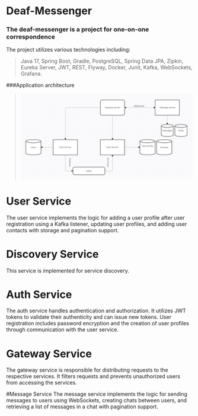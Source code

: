 # Deaf-Messenger
### The deaf-messenger is a project for one-on-one correspondence
The project utilizes various technologies including:
> Java 17, Spring Boot, Gradle, PostgreSQL, Spring Data JPA, Zipkin, Eureka Server, JWT, REST, Flyway, Docker, Junit, Kafka, WebSockets, Grafana.

###Application architecture
>![Image alt](https://github.com/antonkuchinsky/Deaf-Messenger/raw/main/image.png)
# User Service
The user service implements the logic for adding a user profile after user registration using a Kafka listener, updating user profiles, and adding user contacts with storage and pagination support.

# Discovery Service
This service is implemented for service discovery.

# Auth Service
The auth service handles authentication and authorization.
It utilizes JWT tokens to validate their authenticity and can issue new tokens.
User registration includes password encryption and the creation of user profiles through communication with the user service.

# Gateway Service
The gateway service is responsible for distributing requests to the respective services.
It filters requests and prevents unauthorized users from accessing the services.

#Message Service
The message service implements the logic for sending messages to users using WebSockets, creating chats between users, and retrieving a list of messages in a chat with pagination support.
